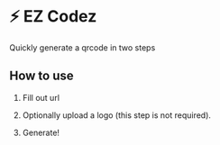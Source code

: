 # ⚡ EZ Codez

Quickly generate a qrcode in two steps

## How to use

1. Fill out url

2. Optionally upload a logo (this step is not required).

3. Generate!

